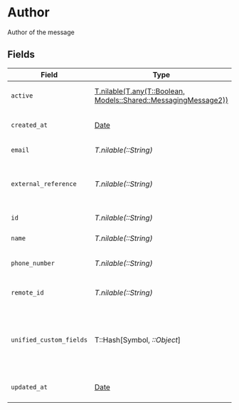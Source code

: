 # Author

Author of the message


## Fields

| Field                                                                                                            | Type                                                                                                             | Required                                                                                                         | Description                                                                                                      | Example                                                                                                          |
| ---------------------------------------------------------------------------------------------------------------- | ---------------------------------------------------------------------------------------------------------------- | ---------------------------------------------------------------------------------------------------------------- | ---------------------------------------------------------------------------------------------------------------- | ---------------------------------------------------------------------------------------------------------------- |
| `active`                                                                                                         | [T.nilable(T.any(T::Boolean, Models::Shared::MessagingMessage2))](../../models/shared/messagingmessageactive.md) | :heavy_minus_sign:                                                                                               | The user active status                                                                                           | true                                                                                                             |
| `created_at`                                                                                                     | [Date](https://ruby-doc.org/stdlib-2.6.1/libdoc/date/rdoc/Date.html)                                             | :heavy_minus_sign:                                                                                               | The created_at date                                                                                              | 2021-01-01T01:01:01.000Z                                                                                         |
| `email`                                                                                                          | *T.nilable(::String)*                                                                                            | :heavy_minus_sign:                                                                                               | The user email                                                                                                   | john@dew.com                                                                                                     |
| `external_reference`                                                                                             | *T.nilable(::String)*                                                                                            | :heavy_minus_sign:                                                                                               | The external ID associated with this user                                                                        | al60043                                                                                                          |
| `id`                                                                                                             | *T.nilable(::String)*                                                                                            | :heavy_minus_sign:                                                                                               | Unique identifier                                                                                                | 8187e5da-dc77-475e-9949-af0f1fa4e4e3                                                                             |
| `name`                                                                                                           | *T.nilable(::String)*                                                                                            | :heavy_minus_sign:                                                                                               | The user name                                                                                                    | John Dew                                                                                                         |
| `phone_number`                                                                                                   | *T.nilable(::String)*                                                                                            | :heavy_minus_sign:                                                                                               | The user phone number                                                                                            | +1234567890                                                                                                      |
| `remote_id`                                                                                                      | *T.nilable(::String)*                                                                                            | :heavy_minus_sign:                                                                                               | Provider's unique identifier                                                                                     | 8187e5da-dc77-475e-9949-af0f1fa4e4e3                                                                             |
| `unified_custom_fields`                                                                                          | T::Hash[Symbol, *::Object*]                                                                                      | :heavy_minus_sign:                                                                                               | Custom Unified Fields configured in your StackOne project                                                        | {<br/>"my_project_custom_field_1": "REF-1236",<br/>"my_project_custom_field_2": "some other value"<br/>}         |
| `updated_at`                                                                                                     | [Date](https://ruby-doc.org/stdlib-2.6.1/libdoc/date/rdoc/Date.html)                                             | :heavy_minus_sign:                                                                                               | The updated_at date                                                                                              | 2021-01-01T01:01:01.000Z                                                                                         |